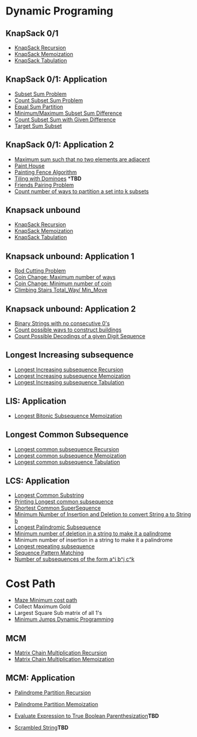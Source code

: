 
# Dynamic Programing

## KnapSack 0/1
- [KnapSack Recursion](./knapsack0_1/Knapsack_recursion.java)
- [KnapSack Memoization](./knapsack0_1/Knapsack_memoization.java)
- [KnapSack Tabulation](./knapsack0_1/Knapsack_tabulation.java)

## KnapSack 0/1: Application
- [Subset Sum Problem](./knapsack0_1/subset_sum_tabulation.java)
- [Count Subset Sum Problem](./knapsack0_1/count_subset_sum.java)
- [Equal Sum Partition](./knapsack0_1/EqualPartitionSum.java)
- [Minimum/Maximum Subset Sum Difference](./knapsack0_1/MinimumSubsetSumDifference.java)
- [Count Subset Sum with Given Difference](./knapsack0_1/CountSubsetDiff.java)
- [Target Sum Subset](./knapsack0_1/TargetSum.java)

## KnapSack 0/1: Application 2
- [Maximum sum such that no two elements are adjacent](./knapsack0_1/NonAdjMax.java)
- [Paint House](./knapsack0_1/PaintHouse.java)
- [Painting Fence Algorithm](./knapsack0_1/PaintFence.java)
- [Tiling with Dominoes](./knapsack0_1/TiltingDominoes.java) ***TBD**
- [Friends Pairing Problem](./knapsack0_1/FriendPair.java)
- [Count number of ways to partition a set into k subsets](./knapsack0_1/PartitionSubset.java)

## Knapsack unbound
- [KnapSack Recursion](./unbounded_knapsack/Knapsack_recursion.java)
- [KnapSack Memoization](./unbounded_knapsack/knapsack_memoization.java)
- [KnapSack Tabulation](./unbounded_knapsack/knapsack_tabulation.java)

## Knapsack unbound: Application 1
- [Rod Cutting Problem](./unbounded_knapsack/rod_cutting.java)
- [Coin Change: Maximum number of ways](./unbounded_knapsack/coin_change_ways.java)
- [Coin Change: Minimum number of coin](./unbounded_knapsack/coin_change_min.java)
- [Climbing Stairs Total_Way/ Min_Move](./unbounded_knapsack/ClimbingStairs.java)


## Knapsack unbound: Application 2
- [Binary Strings with no consecutive 0's](./unbounded_knapsack/CountBinary.java)
- [Count possible ways to construct buildings](./unbounded_knapsack/CountBuilding.java)
- [Count Possible Decodings of a given Digit Sequence](./unbounded_knapsack/CountDecoding.java)

## Longest Increasing subsequence
- [Longest Increasing subsequence Recursion](./LIS/LISRecursion.java)
- [Longest Increasing subsequence Memoization](./LIS/LISMemoization.java)
- [Longest Increasing subsequence Tabulation](./LIS/LISTabulation.java)

## LIS: Application
- [Longest Bitonic Subsequence Memoization](./LIS/BitonicSequenceMemoization.java)

## Longest Common Subsequence
- [Longest common subsequence Recursion](./LCS/longest_common_sub_recur.java)
- [Longest common subsequence Memoization](./LCS/longest_common_sub_memo.java)
- [Longest common subsequence Tabulation](./LCS/longest_common_subseq_tabulation.java)

## LCS: Application
- [Longest Common Substring](./LCS/long_common_substring.java)
- [Printing Longest common subsequence](./LCS/print_LC_subseq.java)
- [Shortest Common SuperSequence](./LCS/sort_common_superseq.java)
- [Minimum Number of Insertion and Deletion to convert String a to String b](./LCS/convert_a_to_b.java)
- [Longest Palindromic Subsequence](./LCS/longest_palen_sub.java)
- [Minimum number of deletion in a string to make it a palindrome](./LCS/min_delete_to_pal.java)
- Minimum number of insertion in a string to make it a palindrome
- [Longest repeating subsequence](./LCS/long_reapeat_subseq.java)
- [Sequence Pattern Matching](./LCS/SequencePatternMatching.java)
- [Number of subsequences of the form a^i b^j c^k](./LCS/CountABCSeq.java)

# Cost Path
- [Maze Minimum cost path](./Path/MazeMinCost.java)
- Collect Maximum Gold
- Largest Square Sub matrix of all 1's
- [Minimum Jumps Dynamic Programming](./Path/PrintAllJump.java)

## MCM
- [Matrix Chain Multiplication Recursion](./MCM/MCMRecursion.java)
- [Matrix Chain Multiplication Memoization](./MCM/MCMMemoization.java)

## MCM: Application
- [Palindrome Partition Recursion](./MCM/PalindromePartitionRecursion.java)
- [Palindrome Partition Memoization](./MCM/PalindromePartitionMemoization.java)



- [Evaluate Expression to True Boolean Parenthesization](./MCM/BooleanParenthesis.java)**TBD**
- [Scrambled String](./MCM/ScrambledString.java)**TBD**

